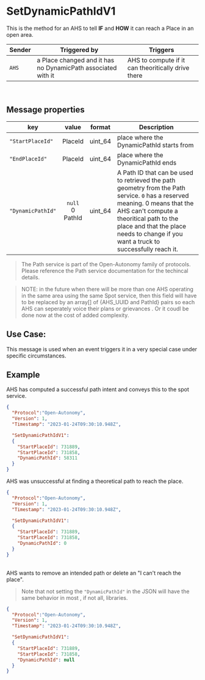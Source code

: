# SetDynamicPathIdV1
This is the method for an AHS to tell **IF** and **HOW** it can reach a Place in an open area.


|Sender| Triggered by | Triggers|
|---|---|---|
| `AHS` | a Place changed and it has no DynamicPath associated with it | AHS to compute if it can theoritically drive there |

<br>

## Message properties
|key |value |format | Description|
|---|:---:|:---:|---|
|`"StartPlaceId"`| PlaceId|uint_64| place where the DynamicPathId starts from|
|`"EndPlaceId"`| PlaceId|uint_64| place where the DynamicPathId ends|
|`"DynamicPathId"`|`null`<br> 0 <br> PathId |uint_64| A Path ID that can be used to retrieved the path geometry from the Path service. `0` has a reserved meaning.  0 means that the AHS can't compute a theoritical path to the place and that the place needs to change if you want a truck to successfully reach it. |

> The Path service is part of the Open-Autonomy family of protocols.  Please reference the Path service documentation for the techincal details.

> NOTE: in the future when there will be more than one AHS operating in the same area using the same Spot service, then this field will have to be replaced by an array[] of {AHS_UUID and PathId} pairs so each AHS can seperately voice their plans or grievances .  Or it coudl be done now at the cost of added complexity.

## Use Case:
This message is used when an event triggers it in a very special case under specific circumstances.

## Example
AHS has computed a successful path intent and conveys this to the spot service.
```json
{
  "Protocol":"Open-Autonomy",
  "Version": 1,
  "Timestamp": "2023-01-24T09:30:10.948Z",

  "SetDynamicPathIdV1":
  {
    "StartPlaceId": 731889,
    "StartPlaceId": 731858,
    "DynamicPathId": 58311
  }
}
```

AHS was unsuccessful at finding a theoretical path to reach the place.
```json
{
  "Protocol":"Open-Autonomy",
  "Version": 1,
  "Timestamp": "2023-01-24T09:30:10.948Z",

  "SetDynamicPathIdV1":
  {
    "StartPlaceId": 731889,
    "StartPlaceId": 731858,
    "DynamicPathId": 0
  }
}
```

<br>
AHS wants to remove an intended path or delete an "I can't reach the place".  

> Note that not setting the `"DynamicPathId"` in the JSON will have the same behavior in most , if not all, libraries.

```json
{
  "Protocol":"Open-Autonomy",
  "Version": 1,
  "Timestamp": "2023-01-24T09:30:10.948Z",

  "SetDynamicPathIdV1":
  {
    "StartPlaceId": 731889,
    "StartPlaceId": 731858,
    "DynamicPathId": null
  }
}
```
